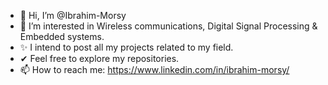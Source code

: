 - 👋 Hi, I’m @Ibrahim-Morsy
- 👀 I’m interested in Wireless communications, Digital Signal Processing & Embedded systems.
- ✨ I intend to post all my projects related to my field.
- ✔ Feel free to explore my repositories.
- 📫 How to reach me:  https://www.linkedin.com/in/ibrahim-morsy/


<!---
Ibrahim-Morsy/Ibrahim-Morsy is a ✨ special ✨ repository because its `README.md` (this file) appears on your GitHub profile.
You can click the Preview link to take a look at your changes.
--->
